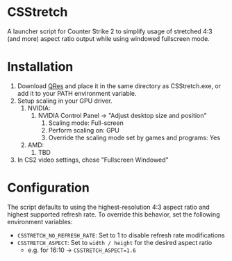 # CSStretch
A launcher script for Counter Strike 2 to simplify usage of stretched 4:3 (and more) aspect ratio output while using windowed fullscreen mode.

# Installation
1. Download [QRes](https://www.majorgeeks.com/files/details/qres.html) and place it in the same directory as CSStretch.exe, or add it to your PATH environment variable.
2. Setup scaling in your GPU driver.
   1. NVIDIA:
      1. NVIDIA Control Panel -> "Adjust desktop size and position"
         1. Scaling mode: Full-screen
         2. Perform scaling on: GPU
         3. Override the scaling mode set by games and programs: Yes
   2. AMD:
      1. TBD
3. In CS2 video settings, chose "Fullscreen Windowed"

# Configuration
The script defaults to using the highest-resolution 4:3 aspect ratio and highest supported refresh rate. To override this behavior, set the following environment variables:
- `CSSTRETCH_NO_REFRESH_RATE`: Set to 1 to disable refresh rate modifications
- `CSSTRETCH_ASPECT`: Set to `width / height` for the desired aspect ratio
   - e.g. for 16:10 -> `CSSTRETCH_ASPECT=1.6`

